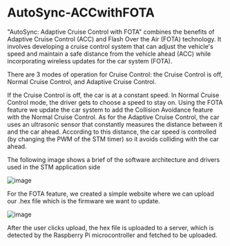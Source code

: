 # AutoSync-ACCwithFOTA
"AutoSync: Adaptive Cruise Control with FOTA" combines the benefits of Adaptive Cruise Control (ACC) and Flash Over the Air (FOTA) technology. It involves developing a cruise control system that can adjust the vehicle's speed and maintain a safe distance from the vehicle ahead (ACC) while incorporating wireless updates for the car system (FOTA).

There are 3 modes of operation for Cruise Control: the Cruise Control is off, Normal Cruise Control, and Adaptive Cruise Control.

If the Cruise Control is off, the car is at a constant speed.
In Normal Cruise Control mode, the driver gets to choose a speed to stay on. Using the FOTA feature we update the car system to add the Collision Avoidance feature with the Normal Cruise Control.
As for the Adaptive Cruise Control, the car uses an ultrasonic sensor that constantly measures the distance between it and the car ahead. According to this distance, the car speed is controlled (by changing the PWM of the STM timer) so it avoids colliding with the car ahead.

The following image shows a brief of the software architecture and drivers used in the STM application side

![image](https://github.com/nadinfromc137/AutoSync-ACCwithFOTA/assets/44551861/83337290-e532-4a3b-b7fd-96ab6ed13bbc)


For the FOTA feature, we created a simple website where we can upload our .hex file which is the firmware we want to update.

![image](https://github.com/nadinfromc137/AutoSync-ACCwithFOTA/assets/44551861/2ba8d7a9-1dc1-47da-8c2f-0bdfcca8a001)

After the user clicks upload, the hex file is uploaded to a server, which is detected by the Raspberry Pi microcontroller and fetched to be uploaded.
